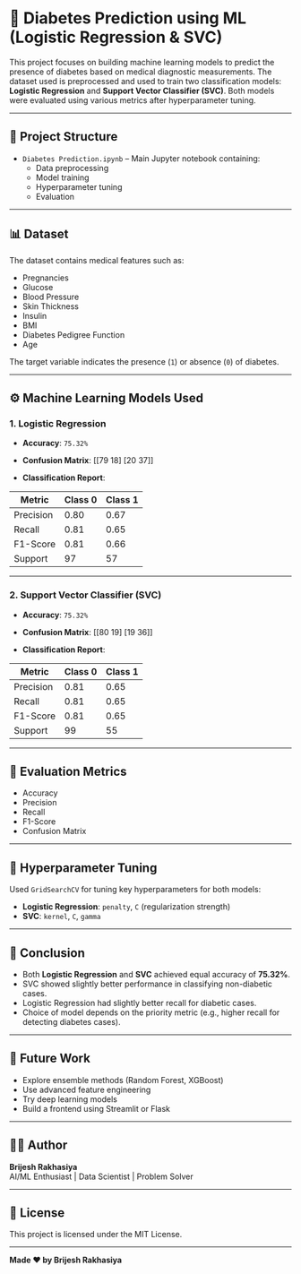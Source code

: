 # 🧠 Diabetes Prediction using ML (Logistic Regression & SVC)

This project focuses on building machine learning models to predict the presence of diabetes based on medical diagnostic measurements. The dataset used is preprocessed and used to train two classification models: **Logistic Regression** and **Support Vector Classifier (SVC)**. Both models were evaluated using various metrics after hyperparameter tuning.

---

## 📂 Project Structure

- `Diabetes Prediction.ipynb` – Main Jupyter notebook containing:
  - Data preprocessing
  - Model training
  - Hyperparameter tuning
  - Evaluation

---

## 📊 Dataset

The dataset contains medical features such as:

- Pregnancies
- Glucose
- Blood Pressure
- Skin Thickness
- Insulin
- BMI
- Diabetes Pedigree Function
- Age

The target variable indicates the presence (`1`) or absence (`0`) of diabetes.

---

## ⚙️ Machine Learning Models Used

### 1. Logistic Regression
- **Accuracy**: `75.32%`
- **Confusion Matrix**:
[[79 18]
[20 37]]

- **Classification Report**:

| Metric       | Class 0 | Class 1 |
|--------------|---------|---------|
| Precision    | 0.80    | 0.67    |
| Recall       | 0.81    | 0.65    |
| F1-Score     | 0.81    | 0.66    |
| Support      | 97      | 57      |

---

### 2. Support Vector Classifier (SVC)
- **Accuracy**: `75.32%`
- **Confusion Matrix**:
[[80 19]
[19 36]]

- **Classification Report**:

| Metric       | Class 0 | Class 1 |
|--------------|---------|---------|
| Precision    | 0.81    | 0.65    |
| Recall       | 0.81    | 0.65    |
| F1-Score     | 0.81    | 0.65    |
| Support      | 99      | 55      |

---

## 🧪 Evaluation Metrics

- Accuracy
- Precision
- Recall
- F1-Score
- Confusion Matrix

---

## 🔧 Hyperparameter Tuning

Used `GridSearchCV` for tuning key hyperparameters for both models:

- **Logistic Regression**: `penalty`, `C` (regularization strength)
- **SVC**: `kernel`, `C`, `gamma`

---

## 📌 Conclusion

- Both **Logistic Regression** and **SVC** achieved equal accuracy of **75.32%**.
- SVC showed slightly better performance in classifying non-diabetic cases.
- Logistic Regression had slightly better recall for diabetic cases.
- Choice of model depends on the priority metric (e.g., higher recall for detecting diabetes cases).

---

## 🚀 Future Work

- Explore ensemble methods (Random Forest, XGBoost)
- Use advanced feature engineering
- Try deep learning models
- Build a frontend using Streamlit or Flask

---

## 👨‍💻 Author

**Brijesh Rakhasiya**  
AI/ML Enthusiast | Data Scientist | Problem Solver

---

## 📄 License

This project is licensed under the MIT License.

---
**Made ❤️ by Brijesh Rakhasiya**
   
